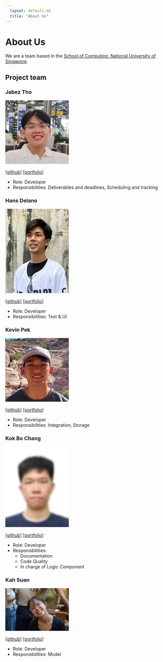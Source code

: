 ```yaml
---
  layout: default.md
  title: "About Us"
---
```


# About Us

We are a team based in the [School of Computing, National University of Singapore](http://www.comp.nus.edu.sg).

## Project team

### Jabez Tho

<img src="images/jasperabez.png" width="200px">

[[github](https://github.com/jasperabez)]
[[portfolio](/team/jasperabez.md)]

* Role: Developer
* Responsibilities: Deliverables and deadlines, Scheduling and tracking

### Hans Delano

<img src="images/hanscau.png" width="200px">

[[github](http://github.com/hanscau)] [[portfolio](team/hanscau.md)]

* Role: Developer
* Responsibilities: Test & UI

### Kevin Pek

<img src="images/kevin-pek.png" width="200px">

[[github](http://github.com/kevin-pek)]
[[portfolio](team/kevin-pek.md)]

* Role: Developer
* Responsibilities: Integration, Storage

### Kok Bo Chang

<img src="images/c5hives.png" width="200px">

[[github](http://github.com/c5hives)]
[[portfolio](team/c5hives.md)]

* Role: Developer
* Responsibilities:
  * Documentation
  * Code Quality
  * In charge of Logic Component

### Kah Suan

<img src="images/kahsuann.png" width="200px">

[[github](http://github.com/kahsuann)]
[[portfolio](team/kahsuann.md)]

* Role: Developer
* Responsibilities: Model
